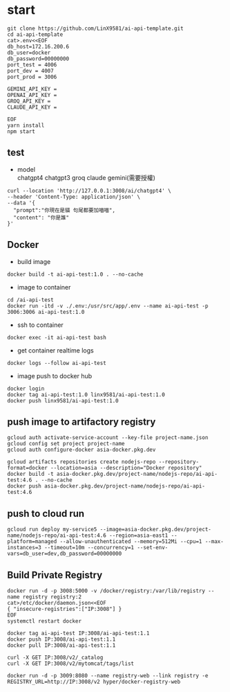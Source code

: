 # start
```
git clone https://github.com/LinX9581/ai-api-template.git
cd ai-api-template
cat>.env<<EOF
db_host=172.16.200.6
db_user=docker
db_password=00000000
port_test = 4006
port_dev = 4007
port_prod = 3006

GEMINI_API_KEY = 
OPENAI_API_KEY = 
GROQ_API_KEY = 
CLAUDE_API_KEY = 

EOF
yarn install
npm start
```

## test

* model  
chatgpt4 chatgpt3 groq claude gemini(需要授權)  

```
curl --location 'http://127.0.0.1:3008/ai/chatgpt4' \
--header 'Content-Type: application/json' \
--data '{
  "prompt":"你現在是貓 句尾都要加喵喵",
  "content": "你是誰"
}'
```

## Docker
* build image  
```
docker build -t ai-api-test:1.0 . --no-cache
```
* image to container  
```
cd /ai-api-test
docker run -itd -v ./.env:/usr/src/app/.env --name ai-api-test -p 3006:3006 ai-api-test:1.0
```
* ssh to container  
```
docker exec -it ai-api-test bash
```
* get container realtime logs  
```
docker logs --follow ai-api-test
```
* image push to docker hub  
```
docker login
docker tag ai-api-test:1.0 linx9581/ai-api-test:1.0
docker push linx9581/ai-api-test:1.0
```
## push image to artifactory registry
```
gcloud auth activate-service-account --key-file project-name.json
gcloud config set project project-name
gcloud auth configure-docker asia-docker.pkg.dev

gcloud artifacts repositories create nodejs-repo --repository-format=docker --location=asia --description="Docker repository"
docker build -t asia-docker.pkg.dev/project-name/nodejs-repo/ai-api-test:4.6 . --no-cache
docker push asia-docker.pkg.dev/project-name/nodejs-repo/ai-api-test:4.6

```
## push to cloud run
```
gcloud run deploy my-service5 --image=asia-docker.pkg.dev/project-name/nodejs-repo/ai-api-test:4.6 --region=asia-east1 --platform=managed --allow-unauthenticated --memory=512Mi --cpu=1 --max-instances=3 --timeout=10m --concurrency=1 --set-env-vars=db_user=dev,db_password=00000000
```

## Build Private Registry
```
docker run -d -p 3008:5000 -v /docker/registry:/var/lib/registry --name registry registry:2
cat>/etc/docker/daemon.json<<EOF
{ "insecure-registries":["IP:3008"] }
EOF
systemctl restart docker

docker tag ai-api-test IP:3008/ai-api-test:1.1
docker push IP:3008/ai-api-test:1.1
docker pull IP:3008/ai-api-test:1.1

curl -X GET IP:3008/v2/_catalog
curl -X GET IP:3008/v2/mytomcat/tags/list

docker run -d -p 3009:8080 --name registry-web --link registry -e REGISTRY_URL=http://IP:3008/v2 hyper/docker-registry-web
```